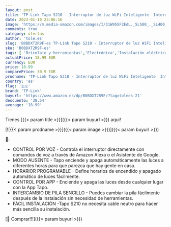 ```yaml
---
layout: post
title: 'TP-Link Tapo S210 - Interruptor de luz WiFi Inteligente  Interruptor de Persianas LED WiFi  Compatible con Alexa y Google Assistant  NO Necesita Cable Neutro  Fácil instalación  1 Gang 1 vía'
date: 2023-01-10 23:06:16
image: 'https://m.media-amazon.com/images/I/31W95SF2EdL._SL500_._SL400_.jpg'
comments: true
category: ofertas
author: 'tole.es'
slug: 'B0BDXT2R9F-es TP-Link Tapo S210 - Interruptor de luz WiFi Inteligente...'
sku: 'B0BDXT2R9F-es'
tags: [ 'Bricolaje y herramientas','Electrónica','Instalación eléctrica','Interruptores y reguladores de luz','Reguladores de intensidad','alexa','tp-link','🇪🇸', ]
actualPrice: 18.99 EUR
currency: EUR
price: 18.99
comparePrice: 30.9 EUR
prodname: 'TP-Link Tapo S210 - Interruptor de luz WiFi Inteligente  Interruptor de Persianas LED WiFi  Compatible con Alexa y Google Assistant  NO Necesita Cable Neutro  Fácil instalación  1 Gang 1 vía'
country: 'es'
flag: '🇪🇸'
brand: 'TP-Link'
buyurl: 'https://www.amazon.es/dp/B0BDXT2R9F/?tag=tolees-21'
descuento: '38.54'
average: '18.99'
---
```


Tienes [{{< param title >}}]({{< param buyurl >}}) aqui!

[![{{< param prodname >}}]({{< param image >}})]({{< param buyurl >}})

🔎:

- CONTROL POR VOZ - Controla el interruptor directamente con comandos de voz a través de Amazon Alexa o el Asistente de Google.
- MODO AUSENTE - Tapo enciende y apaga automáticamente las luces a diferentes horas para que parezca que hay gente en casa.
- HORARIOR PROGRAMABLE - Define horarios de encendido y apagado automático de luces fácilmente.
- CONTROL POR APP - Enciende y apaga las luces desde cualquier lugar con la App Tapo.
- INTERCAMBIO DE PILA SENCILLO - Puedes cambiar la pila fácilmente después de la instalación sin necesidad de herramientas.
- FÁCIL INSTALACIÓN -Tapo S210 no necesita cable neutro para hacer más sencilla su instalación.

[🛒 Comprar!!!]({{< param buyurl >}})
